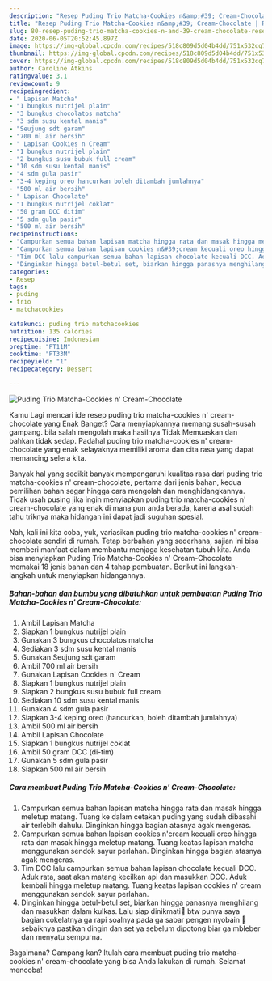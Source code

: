 ```yaml
---
description: "Resep Puding Trio Matcha-Cookies n&amp;#39; Cream-Chocolate | Resep Bumbu Puding Trio Matcha-Cookies n&amp;#39; Cream-Chocolate Yang Mudah Dan Praktis"
title: "Resep Puding Trio Matcha-Cookies n&amp;#39; Cream-Chocolate | Resep Bumbu Puding Trio Matcha-Cookies n&amp;#39; Cream-Chocolate Yang Mudah Dan Praktis"
slug: 80-resep-puding-trio-matcha-cookies-n-and-39-cream-chocolate-resep-bumbu-puding-trio-matcha-cookies-n-and-39-cream-chocolate-yang-mudah-dan-praktis
date: 2020-06-05T20:52:45.897Z
image: https://img-global.cpcdn.com/recipes/518c809d5d04b4dd/751x532cq70/puding-trio-matcha-cookies-n-cream-chocolate-foto-resep-utama.jpg
thumbnail: https://img-global.cpcdn.com/recipes/518c809d5d04b4dd/751x532cq70/puding-trio-matcha-cookies-n-cream-chocolate-foto-resep-utama.jpg
cover: https://img-global.cpcdn.com/recipes/518c809d5d04b4dd/751x532cq70/puding-trio-matcha-cookies-n-cream-chocolate-foto-resep-utama.jpg
author: Caroline Atkins
ratingvalue: 3.1
reviewcount: 9
recipeingredient:
- " Lapisan Matcha"
- "1 bungkus nutrijel plain"
- "3 bungkus chocolatos matcha"
- "3 sdm susu kental manis"
- "Seujung sdt garam"
- "700 ml air bersih"
- " Lapisan Cookies n Cream"
- "1 bungkus nutrijel plain"
- "2 bungkus susu bubuk full cream"
- "10 sdm susu kental manis"
- "4 sdm gula pasir"
- "3-4 keping oreo hancurkan boleh ditambah jumlahnya"
- "500 ml air bersih"
- " Lapisan Chocolate"
- "1 bungkus nutrijel coklat"
- "50 gram DCC ditim"
- "5 sdm gula pasir"
- "500 ml air bersih"
recipeinstructions:
- "Campurkan semua bahan lapisan matcha hingga rata dan masak hingga meletup matang. Tuang ke dalam cetakan puding yang sudah dibasahi air terlebih dahulu. Dinginkan hingga bagian atasnya agak mengeras."
- "Campurkan semua bahan lapisan cookies n&#39;cream kecuali oreo hingga rata dan masak hingga meletup matang. Tuang keatas lapisan matcha menggunakan sendok sayur perlahan. Dinginkan hingga bagian atasnya agak mengeras."
- "Tim DCC lalu campurkan semua bahan lapisan chocolate kecuali DCC. Aduk rata, saat akan matang kecilkan api dan masukkan DCC. Aduk kembali hingga meletup matang. Tuang keatas lapisan cookies n&#39; cream menggunakan sendok sayur perlahan."
- "Dinginkan hingga betul-betul set, biarkan hingga panasnya menghilang dan masukkan dalam kulkas. Lalu siap dinikmati🤩 btw punya saya bagian cokelatnya ga rapi soalnya pada ga sabar pengen nyobain 🤣 sebaiknya pastikan dingin dan set ya sebelum dipotong biar ga mbleber dan menyatu sempurna."
categories:
- Resep
tags:
- puding
- trio
- matchacookies

katakunci: puding trio matchacookies 
nutrition: 135 calories
recipecuisine: Indonesian
preptime: "PT11M"
cooktime: "PT33M"
recipeyield: "1"
recipecategory: Dessert

---
```



![Puding Trio Matcha-Cookies n&#39; Cream-Chocolate](https://img-global.cpcdn.com/recipes/518c809d5d04b4dd/751x532cq70/puding-trio-matcha-cookies-n-cream-chocolate-foto-resep-utama.jpg)

Kamu Lagi mencari ide resep puding trio matcha-cookies n&#39; cream-chocolate yang Enak Banget? Cara menyiapkannya memang susah-susah gampang. bila salah mengolah maka hasilnya Tidak Memuaskan dan bahkan tidak sedap. Padahal puding trio matcha-cookies n&#39; cream-chocolate yang enak selayaknya memiliki aroma dan cita rasa yang dapat memancing selera kita.



Banyak hal yang sedikit banyak mempengaruhi kualitas rasa dari puding trio matcha-cookies n&#39; cream-chocolate, pertama dari jenis bahan, kedua pemilihan bahan segar hingga cara mengolah dan menghidangkannya. Tidak usah pusing jika ingin menyiapkan puding trio matcha-cookies n&#39; cream-chocolate yang enak di mana pun anda berada, karena asal sudah tahu triknya maka hidangan ini dapat jadi suguhan spesial.


Nah, kali ini kita coba, yuk, variasikan puding trio matcha-cookies n&#39; cream-chocolate sendiri di rumah. Tetap berbahan yang sederhana, sajian ini bisa memberi manfaat dalam membantu menjaga kesehatan tubuh kita. Anda bisa menyiapkan Puding Trio Matcha-Cookies n&#39; Cream-Chocolate memakai 18 jenis bahan dan 4 tahap pembuatan. Berikut ini langkah-langkah untuk menyiapkan hidangannya.

<!--inarticleads1-->

##### Bahan-bahan dan bumbu yang dibutuhkan untuk pembuatan Puding Trio Matcha-Cookies n&#39; Cream-Chocolate:

1. Ambil  Lapisan Matcha
1. Siapkan 1 bungkus nutrijel plain
1. Gunakan 3 bungkus chocolatos matcha
1. Sediakan 3 sdm susu kental manis
1. Gunakan Seujung sdt garam
1. Ambil 700 ml air bersih
1. Gunakan  Lapisan Cookies n&#39; Cream
1. Siapkan 1 bungkus nutrijel plain
1. Siapkan 2 bungkus susu bubuk full cream
1. Sediakan 10 sdm susu kental manis
1. Gunakan 4 sdm gula pasir
1. Siapkan 3-4 keping oreo (hancurkan, boleh ditambah jumlahnya)
1. Ambil 500 ml air bersih
1. Ambil  Lapisan Chocolate
1. Siapkan 1 bungkus nutrijel coklat
1. Ambil 50 gram DCC (di-tim)
1. Gunakan 5 sdm gula pasir
1. Siapkan 500 ml air bersih




<!--inarticleads2-->

##### Cara membuat Puding Trio Matcha-Cookies n&#39; Cream-Chocolate:

1. Campurkan semua bahan lapisan matcha hingga rata dan masak hingga meletup matang. Tuang ke dalam cetakan puding yang sudah dibasahi air terlebih dahulu. Dinginkan hingga bagian atasnya agak mengeras.
1. Campurkan semua bahan lapisan cookies n&#39;cream kecuali oreo hingga rata dan masak hingga meletup matang. Tuang keatas lapisan matcha menggunakan sendok sayur perlahan. Dinginkan hingga bagian atasnya agak mengeras.
1. Tim DCC lalu campurkan semua bahan lapisan chocolate kecuali DCC. Aduk rata, saat akan matang kecilkan api dan masukkan DCC. Aduk kembali hingga meletup matang. Tuang keatas lapisan cookies n&#39; cream menggunakan sendok sayur perlahan.
1. Dinginkan hingga betul-betul set, biarkan hingga panasnya menghilang dan masukkan dalam kulkas. Lalu siap dinikmati🤩 btw punya saya bagian cokelatnya ga rapi soalnya pada ga sabar pengen nyobain 🤣 sebaiknya pastikan dingin dan set ya sebelum dipotong biar ga mbleber dan menyatu sempurna.




Bagaimana? Gampang kan? Itulah cara membuat puding trio matcha-cookies n&#39; cream-chocolate yang bisa Anda lakukan di rumah. Selamat mencoba!
